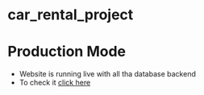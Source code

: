 # car_rental_project
# Production Mode
- Website is running live with all tha database backend 
- To check it [click here](https://carsminiproject.000webhostapp.com/)
